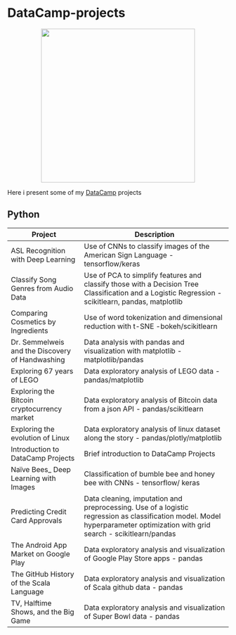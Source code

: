 # DataCamp-projects

<center>
    <img src="https://www.pngkey.com/png/full/265-2652165_download-png-datacamp-logo.png" data-canonical-src="https://www.pngkey.com/png/full/265-2652165_download-png-datacamp-logo.png" width="350" />
</center>

Here i present some of my [DataCamp](https://www.datacamp.com/profile/camilocaceresf) projects


## Python


| Project                                             | Description |
| --------------------------------------------------- | ----------- |
| ASL Recognition with Deep Learning                  | Use of CNNs to classify images of the American Sign Language - tensorflow/keras |
|Classify Song Genres from Audio Data                 | Use of PCA to simplify features and classify those with a Decision Tree Classification and a Logistic Regression - scikitlearn, pandas, matplotlib |
|Comparing Cosmetics by Ingredients                   | Use of word tokenization and dimensional reduction with t-SNE -bokeh/scikitlearn  |
|Dr. Semmelweis and the Discovery of Handwashing      | Data analysis with pandas and visualization with matplotlib - matplotlib/pandas |
|Exploring 67 years of LEGO                           | Data exploratory analysis of LEGO data  - pandas/matplotlib |
|Exploring the Bitcoin cryptocurrency market          | Data exploratory analysis of Bitcoin data from a json API  - pandas/scikitlearn |
|Exploring the evolution of Linux                     | Data exploratory analysis of linux dataset along the story  - pandas/plotly/matplotlib|
|Introduction to DataCamp Projects                    | Brief introduction to DataCamp Projects |
|Naïve Bees_ Deep Learning with Images                | Classification of bumble bee and honey bee with CNNs  - tensorflow/ keras |
|Predicting Credit Card Approvals                     | Data cleaning, imputation and preprocessing. Use of a logistic regression as classification model. Model hyperparameter optimization with grid search - scikitlearn/pandas |
|The Android App Market on Google Play                | Data exploratory analysis and visualization of Google Play Store apps - pandas|
|The GitHub History of the Scala Language             | Data exploratory analysis and visualization of Scala github data - pandas |
|TV, Halftime Shows, and the Big Game                 | Data exploratory analysis and visualization of Super Bowl data - pandas |
